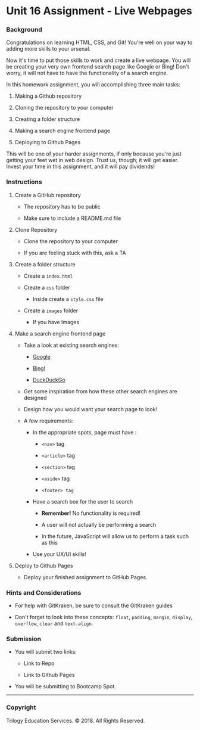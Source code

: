 # Unit 16 Assignment - Live Webpages

### Background

Congratulations on learning HTML, CSS, and Git! You're well on your way to adding more skills to your arsenal. 

Now it's time to put those skills to work and create a live webpage. You will be creating your very own frontend search page like Google or Bing! Don't worry, it will not have to have the functionality of a search engine.

In this homework assignment, you will accomplishing three main tasks:

  1. Making a Github repository

  2. Cloning the repository to your computer

  3. Creating a folder structure

  4. Making a search engine frontend page

  5. Deploying to Github Pages

This will be one of your harder assignments, if only because you're just getting your feet wet in web design. Trust us, though; it will get easier. Invest your time in this assignment, and it will pay dividends!

### Instructions

1. Create a GitHub repository 

   - The repository has to be public

   - Make sure to include a README.md file

2. Clone Repository

   - Clone the repository to your computer

   - If you are feeling stuck with this, ask a TA

3. Create a folder structure

   - Create a `index.html`

   - Create a `css` folder

     - Inside create a `style.css` file

   - Create a `images` folder

     - If you have Images

4. Make a search engine frontend page

   - Take a look at existing search engines:

     - [Google](https://www.google.com/)

     - [Bing!](https://www.bing.com/)

     - [DuckDuckGo](https://duckduckgo.com/)

   - Get some inspiration from how these other search engines are designed

   - Design how you would want your search page to look!

   - A few requirements:

     - In the appropriate spots, page must have :

       - `<nav>` tag

       - `<article>` tag

       - `<section>` tag

       - `<aside>` tag

       - `<footer> tag` 

     - Have a search box for the user to search

         - **Remember!** No functionality is required!

         - A user will not actually be performing a search

         - In the future, JavaScript will allow us to perform a task such as this

     - Use your UX/UI skills!

5. Deploy to Github Pages

   - Deploy your finished assignment to GitHub Pages.

### Hints and Considerations

- For help with GitKraken, be sure to consult the GitKraken guides

- Don't forget to look into these concepts: `float`, `padding`, `margin`, `display`, `overflow`, `clear` and `text-align`.

### Submission

- You will submit two links:

  - Link to Repo

  - Link to Github Pages

- You will be submitting to Bootcamp Spot.

---

### Copyright

Trilogy Education Services. © 2018. All Rights Reserved.